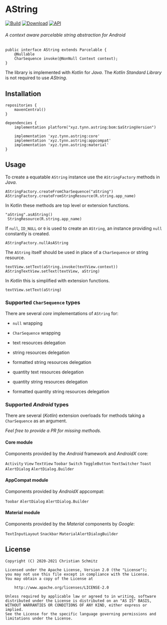 # AString
[![Build][build-shield]][build]
[![Download][download-shield]][download]
[![API][api-shield]][api]
###### A context aware parcelable string abstraction for _Android_

```
public interface AString extends Parcelable {
    @Nullable
    CharSequence invoke(@NonNull Context context);
}
```

The library is implemented with _Kotlin_ for _Java_.
The _Kotlin Standard Library_ is not required to use _AString_.

## Installation

    repositories {
        mavenCentral()
    }

    dependencies {
        implementation platform("xyz.tynn.astring:bom:$aStringVersion")

        implementation 'xyz.tynn.astring:core'
        implementation 'xyz.tynn.astring:appcompat'
        implementation 'xyz.tynn.astring:material'
    }


## Usage

To create a equatable `AString` instance use the `AStringFactory` methods in _Java_.

    AStringFactory.createFromCharSequence("aString")
    AStringFactory.createFromStringResource(R.string.app_name)

In Kotlin these methods are top level or extension functions.

    "aString".asAString()
     StringResource(R.string.app_name)

If `null`, `ID_NULL` or `0` is used to create an `AString`, an instance providing `null`
constantly is created.

    AStringFactory.nullAsAString

The `AString` itself should be used in place of a `CharSequence` or string resource.

    textView.setText(aString.invoke(textView.context))
    AStringTextView.setText(textView, aString)

In _Kotlin_ this is simplified with extension functions.

    textView.setText(aString)

### Supported `CharSequence` types

There are several _core_ implementations of `AString` for:

 * `null` wrapping
 * `CharSequence` wrapping

 * text resources delegation
 * string resources delegation
 * formatted string resources delegation

 * quantity text resources delegation
 * quantity string resources delegation
 * formatted quantity string resources delegation

### Supported _Android_ types

There are several (_Kotlin_) extension overloads for methods taking
a `CharSequence` as an argument.

_Feel free to provide a PR for missing methods._

#### Core module

Components provided by the _Android_ framework and _AndroidX_ core:

 `Activity`
 `View`
 `TextView`
 `Toobar`
 `Switch`
 `ToggleButton`
 `TextSwitcher`
 `Toast`
 `AlertDialog`
 `AlertDialog.Builder`

#### AppCompat module

Components provided by  _AndroidX_ appcompat:

 `Toobar`
 `AlertDialog`
 `AlertDialog.Builder`

#### Material module

Components provided by the _Material_ components by _Google_:

 `TextInputLayout`
 `Snackbar`
 `MaterialAlertDialogBuilder`


## License

    Copyright (C) 2020-2021 Christian Schmitz

    Licensed under the Apache License, Version 2.0 (the "License");
    you may not use this file except in compliance with the License.
    You may obtain a copy of the License at

        http://www.apache.org/licenses/LICENSE-2.0

    Unless required by applicable law or agreed to in writing, software
    distributed under the License is distributed on an "AS IS" BASIS,
    WITHOUT WARRANTIES OR CONDITIONS OF ANY KIND, either express or implied.
    See the License for the specific language governing permissions and
    limitations under the License.


  [api]: https://asapi.herokuapp.com/xyz.tynn.astring/astring
  [api-shield]: https://asapi.herokuapp.com/xyz.tynn.astring/astring@svg
  [build]: https://github.com/tynn-xyz/AString/actions
  [build-shield]: https://img.shields.io/github/workflow/status/tynn-xyz/AString/Build
  [download]: https://search.maven.org/search?q=xyz.tynn.astring
  [download-shield]: https://img.shields.io/maven-central/v/xyz.tynn.astring/core
